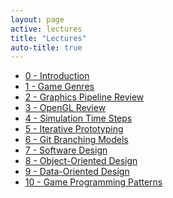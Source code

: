 ```yaml
---
layout: page
active: lectures
title: "Lectures"
auto-title: true
---
```



- [0 - Introduction](00-introduction)
- [1 - Game Genres](01-game-genres)
- [2 - Graphics Pipeline Review](02-graphics-pipeline)
- [3 - OpenGL Review](03-opengl-review)
- [4 - Simulation Time Steps](04-time-steps)
- [5 - Iterative Prototyping](05-iterative-prototyping)
- [6 - Git Branching Models](06-git-branching)
- [7 - Software Design](07-software-design)
- [8 - Object-Oriented Design](08-object-oriented-design)
- [9 - Data-Oriented Design](09-data-oriented-design)
- [10 - Game Programming Patterns](10-game-patterns)


<!--
- [11 - Character Animation](11-character-animation)
- [12 - Physically-Based Animation](12-physical-animation)
-->
